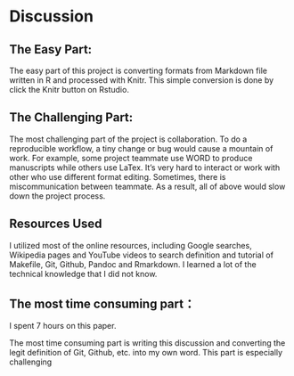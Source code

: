 
# Discussion

## The Easy Part:The easy part of this project is converting formats from Markdown file written in R and processed with Knitr.  This simple conversion is done by click the Knitr button on Rstudio.## The Challenging Part:The most challenging part of the project is collaboration. To do a reproducible workflow, a tiny change or bug would cause a mountain of work.  For example, some project teammate use WORD to produce manuscripts while others use LaTex. It’s very hard to interact or work with other who use different format editing. Sometimes, there is miscommunication between teammate. As a result, all of above would slow down the project process.## Resources UsedI utilized most of the online resources, including Google searches, Wikipedia pages and YouTube videos to search definition and tutorial of Makefile, Git, Github, Pandoc and Rmarkdown. I learned a lot of the technical knowledge that I did not know.## The most time consuming part：I spent 7 hours on this paper.The most time consuming part is writing this discussion and converting the legit definition of Git, Github, etc. into my own word. This part is especially challenging
